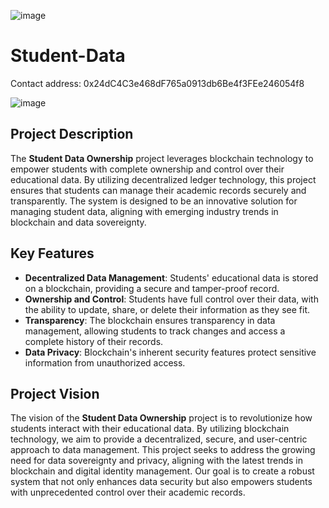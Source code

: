 ![image](https://github.com/user-attachments/assets/ceaa912a-0c91-4ad8-92a2-c9a6bccd2ed5)

# Student-Data
Contact address: 0x24dC4C3e468dF765a0913db6Be4f3FEe246054f8

![image](https://github.com/user-attachments/assets/bf27c3d8-5ed3-4edd-a9cf-d52d87ce4c60)

## Project Description

The **Student Data Ownership** project leverages blockchain technology to empower students with complete ownership and control over their educational data. By utilizing decentralized ledger technology, this project ensures that students can manage their academic records securely and transparently. The system is designed to be an innovative solution for managing student data, aligning with emerging industry trends in blockchain and data sovereignty.

## Key Features

- **Decentralized Data Management**: Students' educational data is stored on a blockchain, providing a secure and tamper-proof record.
- **Ownership and Control**: Students have full control over their data, with the ability to update, share, or delete their information as they see fit.
- **Transparency**: The blockchain ensures transparency in data management, allowing students to track changes and access a complete history of their records.
- **Data Privacy**: Blockchain's inherent security features protect sensitive information from unauthorized access.

## Project Vision

The vision of the **Student Data Ownership** project is to revolutionize how students interact with their educational data. By utilizing blockchain technology, we aim to provide a decentralized, secure, and user-centric approach to data management. This project seeks to address the growing need for data sovereignty and privacy, aligning with the latest trends in blockchain and digital identity management. Our goal is to create a robust system that not only enhances data security but also empowers students with unprecedented control over their academic records.

